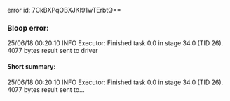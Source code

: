 error id: 7CkBXPqOBXJKI91wTErbtQ==
### Bloop error:

25/06/18 00:20:10 INFO Executor: Finished task 0.0 in stage 34.0 (TID 26). 4077 bytes result sent to driver
#### Short summary: 

25/06/18 00:20:10 INFO Executor: Finished task 0.0 in stage 34.0 (TID 26). 4077 bytes result sent to...